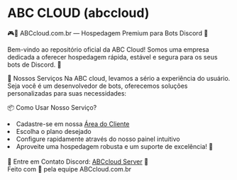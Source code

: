# ABC CLOUD (abccloud)

🎮🐔 ABCcloud.com.br — Hospedagem Premium para Bots Discord 🚀

Bem-vindo ao repositório oficial da ABC Cloud! Somos uma empresa dedicada a oferecer hospedagem rápida, estável e segura para os seus bots de Discord. 🎯

🚀 Nossos Serviços
Na ABC cloud, levamos a sério a experiência do usuário. Seja você é um desenvolvedor de bots, oferecemos soluções personalizadas para suas necessidades:

📦 Como Usar Nosso Serviço? <br>

<li>Cadastre-se em nossa <a href="cliente.abccloud.com.br">Área do Cliente</a></li>
<li>Escolha o plano desejado</li>
<li>Configure rapidamente através do nosso painel intuitivo</li>
<li>Aproveite uma hospedagem robusta e um suporte de excelência! 🎉</li>
<br>
💬 Entre em Contato
Discord: <a href="https://discord.com/invite/cFRHfMup">ABCcloud Server</a> 🔗
<br>
Feito com 💙 pela equipe ABCcloud.com.br
